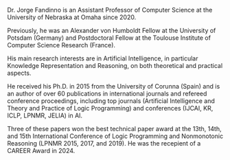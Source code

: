Dr. Jorge Fandinno is an Assistant Professor of Computer Science at the University of Nebraska at Omaha since 2020.

Previously, he was an Alexander von Humboldt Fellow at the University of Potsdam (Germany) and Postdoctoral Fellow at the Toulouse Institute of Computer Science Research (France).

His main research interests are in Artificial Intelligence, in particular Knowledge Representation and Reasoning, on both theoretical and practical aspects.

He received his Ph.D. in 2015 from the University of Corunna (Spain) and is an author of over 60 publications in international journals and refereed conference proceedings, including top journals (Artificial Intelligence and Theory and Practice of Logic Programming) and conferences (IJCAI, KR, ICLP, LPNMR, JELIA) in AI.

Three of these papers won the best technical paper award at the 13th, 14th, and 15th International Conference of Logic Programming and Nonmonotonic Reasoning (LPNMR 2015, 2017, and 2019). He was the recepient of a CAREER Award in 2024.
